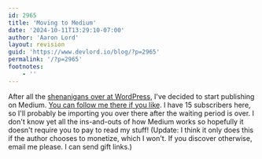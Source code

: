 ```yaml
---
id: 2965
title: 'Moving to Medium'
date: '2024-10-11T13:29:10-07:00'
author: 'Aaron Lord'
layout: revision
guid: 'https://www.devlord.io/blog/?p=2965'
permalink: '/?p=2965'
footnotes:
    - ''
---
```


<!-- wp:paragraph -->
<p>After all the <a href="https://www.404media.co/wordpress-checkbox-login-wp-engine/">shenanigans over at WordPress</a>, I've decided to start publishing on Medium. <a href="https://medium.devlord.io/subscribe">You can follow me there if you like</a>. I have 15 subscribers here, so I'll probably be importing you over there after the waiting period is over. I don't know yet all the ins-and-outs of how Medium works so hopefully it doesn't require you to pay to read my stuff! (Update: I think it only does this if the author chooses to monetize, which I won't. If you discover otherwise, email me please. I can send gift links.)</p>
<!-- /wp:paragraph -->

<!-- wp:image {"lightbox":{"enabled":false},"id":2964,"sizeSlug":"full","linkDestination":"custom","align":"center"} -->
<figure class="wp-block-image aligncenter size-full"><a href="https://medium.devlord.io"><img src="https://www.devlord.io/blog/wp-content/uploads/2024/10/image.jpg" alt="" class="wp-image-2964"/></a></figure>
<!-- /wp:image -->